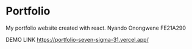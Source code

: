 # Portfolio
My portfolio website created with react.
Nyando Onongwene FE21A290

DEMO LINK
https://portfolio-seven-sigma-31.vercel.app/

